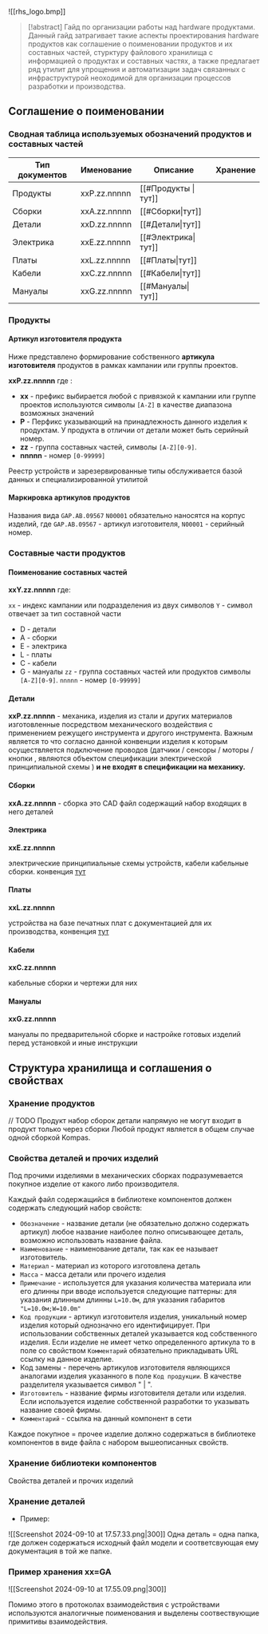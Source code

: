 ![[rhs_logo.bmp]]
> [!abstract] Гайд по организации работы над hardware продуктами. 
> Данный гайд затрагивает такие  аспекты проектирования hardware продуктов как соглашение о поименовании продуктов и их составных частей, стурктуру файлового хранилища с информацией о продуктах и составных частях, а также предлагает ряд утилит для упрощения и автоматизации задач связанных с инфраструктурой неоходимой для организации процессов разработки и производства. 

## Соглашение о поименовании 

### Сводная таблица используемых обозначений продуктов и составных частей

| Тип документов | Именование   | Описание            | Хранение |
| -------------- | ------------ | ------------------- | -------- |
| Продукты       | xxP.zz.nnnnn | [[#Продукты \|тут]] |          |
| Cборки         | xxA.zz.nnnnn | [[#Cборки\|тут]]    |          |
| Детали         | xxD.zz.nnnnn | [[#Детали\|тут]]    |          |
| Электрика      | xxE.zz.nnnnn | [[#Электрика\|тут]] |          |
| Платы          | xxL.zz.nnnnn | [[#Платы\|тут]]     |          |
| Кабели         | xxС.zz.nnnnn | [[#Кабели\|тут]]    |          |
| Мануалы        | xxG.zz.nnnnn | [[#Мануалы\|тут]]   |          |
### Продукты 

#### Артикул изготовителя продукта 

Ниже представлено формирование собственного **артикула изготовителя** продуктов в рамках кампании или группы проектов. 

**xxP.zz.nnnnn** где :

 - **xx** - префикс выбирается любой с привязкой к кампании или группе проектов используются символы `[A-Z]` в качестве диапазона возможных значений
-  **P** - Перфикс указывающий на принадлежность данного изделия к продуктам.  У продукта в отличии от детали может быть серийный номер. 
- **zz** - группа составных частей, символы `[A-Z][0-9]`.
- **nnnnn** - номер  `[0-99999]`

Реестр устройств и зарезервированные типы обслуживается базой данных и специализированной утилитой  
#### Маркировка артикулов продуктов

Названия вида `GAP.AВ.09567`  `N00001`   обязательно наносятся на корпус изделий, где `GAP.AВ.09567` - артикул изготовителя, `N00001` - серийный номер. 
### Составные части продуктов

#### Поименование составных частей 

**xxY.zz.nnnnn** где:

`xx` - индекс кампании или подразделения из двух символов 
`Y` - символ отвечает за тип составной части 
- D - детали 
- А - сборки 
- E - электрика 
- L - платы 
- С - кабели 
- G - мануалы 
`zz` - группа составных частей или продуктов символы `[A-Z][0-9]`.
`nnnnn` - номер `[0-99999]`

#### Детали  

**xxP.zz.nnnnn**  - механика, изделия из стали и других материалов изготовленные посредством  механического воздействия с применением режущего инструмента и другого инструмента. Важным является то что согласно данной конвенции изделия к которым осуществляется подключение проводов (датчики / сенсоры / моторы / кнопки , являются объектом спецификации электрической принципиальной схемы ) **и не входят в спецификации на механику.**

#### Cборки

**xxA.zz.nnnnn**  - сборка это CAD файл содержащий набор входящих в него деталей

#### Электрика 

**xxE.zz.nnnnn**

электрические принципиальные схемы устройств, кабели кабельные сборки. конвенция [тут](https://roboticshardwaresolutions.github.io/qguide/)    

#### Платы 

**xxL.zz.nnnnn**

 устройства на базе печатных плат с документацией для их производства, конвенция  [тут](https://roboticshardwaresolutions.github.io/altguide/)
#### Кабели 

**xxС.zz.nnnnn**

кабельные сборки и чертежи для них 
#### Мануалы

**xxG.zz.nnnnn**

мануалы по предварительной сборке и настройке готовых изделий перед установкой и иные инструкции


## Структура хранилища и соглашения о свойствах 

### Хранение продуктов

// TODO Продукт набор сборок детали напрямую не могут входит в продукт только через сборки 
Любой продукт является в общем случае одной сборкой Kompas.  

### Свойства деталей и прочих изделий 

Под прочими изделиями в механических сборках подразумевается покупное изделие от какого либо производителя. 

Каждый файл содержащийся в библиотеке компонентов должен содержать следующий набор свойств:

   - `Обозначение` - название детали  (не обязательно должно содержать артикул) любое название наиболее полно описывающее деталь, возможно использовать название файла. 
   - `Наименование` - наименование детали, так как ее называет изготовитель. 
   - `Материал` - материал из которого изготовлена деталь
   - `Масса` - масса детали или прочего изделия 
   - `Примечание` - используется для указания количества материала или его длинны при вводе используется следующие паттерны: для указания длинным длинны `L=10.0м`, для указания габаритов `"L=10.0м;W=10.0m"` 
   - `Код продукции` - артикул изготовителя изделия, уникальный номер изделия который однозначно его идентифицирует. При использовании собственных деталей указывается код собственного изделия. Если изделие не имеет четко определенного артикула то в поле со свойством `Комментарий` обязательно прикладывать URL ссылку на данное изделие. 
   - Код замены - перечень артикулов изготовителя являющихся аналогами изделия указанного в поле `Код продукции`. В качестве разделителя указывается символ " | ".
   - `Изготовитель` - название фирмы изготовителя детали или изделия. Если используется изделие собственной разработки то указывать название своей фирмы. 
   - `Комментарий` - ссылка на данный компонент в сети 

Каждое покупное = прочее изделие должно содержаться в библиотеке компонентов в виде файла с набором вышеописанных свойств. 

### Хранение библиотеки компонентов

 Свойства деталей и прочих изделий 

### Хранение деталей 

- Пример:

![[Screenshot 2024-09-10 at 17.57.33.png|300]]
Одна деталь = одна папка, где должен содержаться исходный файл модели и соответсвующая ему документация в той же папке.  
### Пример хранения xx=GA

![[Screenshot 2024-09-10 at 17.55.09.png|300]]


Помимо этого в протоколах взаимодействия с устройствами используются аналогичные поименования и выделены соотвествующие примитивы взаимодействия. 


